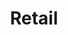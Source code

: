 ---
layout:            tag
title:             Retail
portfolio:         retail
cover:             /images/20210117-supermarket.jpg
comments:          false
sidebar:
  nav:             portfolio
---